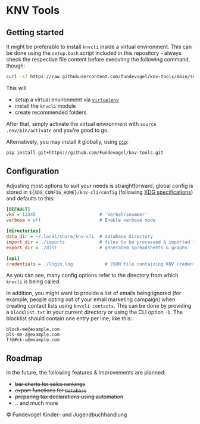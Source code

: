 # KNV Tools

## Getting started
It might be preferable to install `knvcli` inside a virtual environment. This can be done using the `setup.bash` script included in this repository - always check the respective file content before executing the following command, though:

```bash
curl -sf https://raw.githubusercontent.com/fundevogel/knv-tools/main/setup.bash | bash
```

This will

- setup a virtual environment via [`virtualenv`](https://virtualenv.pypa.io)
- install the `knvcli` module
- create recommended folders

After that, simply activate the virtual environment with `source .env/bin/activate` and you're good to go.

Alternatively, you may install it globally, using [`pip`](https://pip.pypa.io):

```bash
pip install git+https://github.com/Fundevogel/knv-tools.git
```

## Configuration
Adjusting most options to suit your needs is straightforward, global config is stored in `${XDG_CONFIG_HOME}/knv-cli/config` (following [XDG specifications](https://specifications.freedesktop.org/basedir-spec/basedir-spec-latest.html)) and defaults to this:

```ini
[DEFAULT]
vkn = 12345                        # 'Verkehrsnummer'
verbose = off                      # Enable verbose mode

[directories]
data_dir = ~/.local/share/knv-cli  # database directory
import_dir = ./imports             # files to be processed & imported to database
export_dir = ./dist                # generated spreadsheets & graphs

[api]
credentials = ./login.log            # JSON file containing KNV credentials
```

As you can see, many config options refer to the directory from which `knvcli` is being called.

In addition, you might want to provide a list of emails being ignored (for example, people opting out of your email marketing campaign) when creating contact lists using `knvcli contacts`. This can be done by providing a `blocklist.txt` in your current directory or using the CLI option `-b`. The blocklist should contain one entry per line, like this:

```text
block-me@example.com
pls-me-2@example.com
f!@#ck-u@example.com
```

## Roadmap

In the future, the following features & improvements are planned:

- ~~bar charts for sales rankings~~
- ~~export functions for `Database`~~
- ~~preparing tax declarations using automation~~
- .. and much more

:copyright: Fundevogel Kinder- und Jugendbuchhandlung
